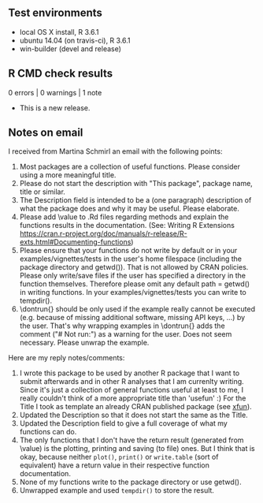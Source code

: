 ## Test environments
* local OS X install, R 3.6.1
* ubuntu 14.04 (on travis-ci), R 3.6.1
* win-builder (devel and release)

## R CMD check results

0 errors | 0 warnings | 1 note

* This is a new release.

## Notes on email

I received from Martina Schmirl an email with the following points:

1. Most packages are a collection of useful functions. Please consider using a more meaningful title.
2. Please do not start the description with "This package", package name, title or similar.
3. The Description field is intended to be a (one paragraph) description of what the package does and why it may be useful. Please elaborate.
4. Please add \value to .Rd files regarding methods and explain the functions results in the documentation.
(See: Writing R Extensions <https://cran.r-project.org/doc/manuals/r-release/R-exts.html#Documenting-functions>)
5. Please ensure that your functions do not write by default or in your
examples/vignettes/tests in the user's home filespace (including the
package directory and getwd()). That is not allowed by CRAN policies.
Please only write/save files if the user has specified a directory in
the function themselves. Therefore please omit any default path =
getwd() in writing functions.
In your examples/vignettes/tests you can write to tempdir().
6. \dontrun{} should be only used if the example really cannot be executed
(e.g. because of missing additional software, missing API keys, ...) by
the user. That's why wrapping examples in \dontrun{} adds the comment
("# Not run:") as a warning for the user.
Does not seem necessary.
Please unwrap the example.

Here are my reply notes/comments:

1. I wrote this package to be used by another R package that I want to submit afterwards and in other R analyses that I am currenlty writing. Since it's just a collection of general functions useful at least to me, I really couldn't think of a more appropriate title than 'usefun' :) For the Title I took as template an already CRAN published 
package (see [xfun](https://cran.r-project.org/web/packages/xfun/index.html)).
2. Updated the Description so that it does not start the same as the Title.
3. Updated the Description field to give a full coverage of what my functions can do.
4. The only functions that I don't have the return result (generated from \value) 
is the plotting, printing and saving (to file) ones. But I think that is okay, 
because neither `plot()`, `print()` or `write.table` (sort of equivalent) have 
a return value in their respective function documentation.
5. None of my functions write to the package directory or use getwd().
6. Unwrapped example and used `tempdir()` to store the result.
